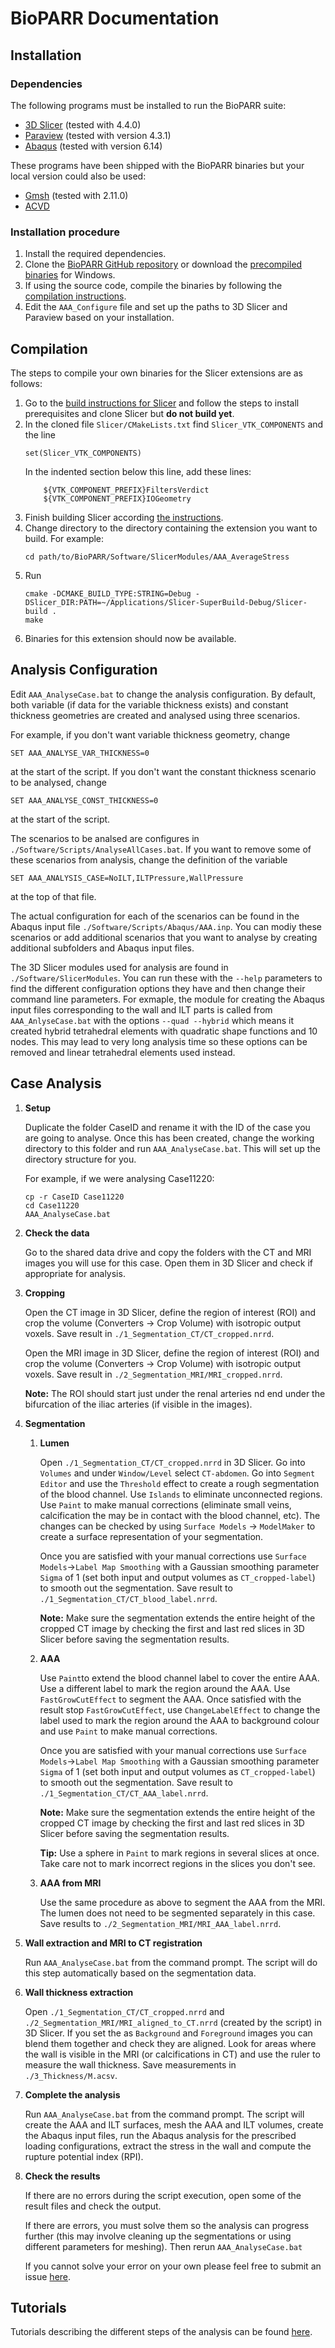 # BioPARR Documentation

## Installation

### Dependencies
The following programs must be installed to run the BioPARR suite:
- [3D Slicer](https://download.slicer.org/) (tested with 4.4.0)
- [Paraview](https://www.paraview.org/download/) (tested with version 4.3.1)
- [Abaqus](https://www.3ds.com/products-services/simulia/products/abaqus/) (tested with version 6.14)

These programs have been shipped with the BioPARR binaries but your local version could also be used:
- [Gmsh](https://gmsh.info/#Download) (tested with 2.11.0)
- [ACVD](https://github.com/valette/ACVD/)

### Installation procedure

1.  Install the required dependencies.
1.  Clone the [BioPARR GitHub repository](https://github.com/ISML-UWA/BioPARR) or download the [precompiled binaries](https://bioparr.mech.uwa.edu.au/download.php?fid=19) for Windows.
1.  If using the source code, compile the binaries by following the [compilation instructions](https://isml-uwa.github.io/BioPARR#compilation).
1.  Edit the `AAA_Configure` file and set up the paths to 3D Slicer and Paraview based on your installation.

## Compilation

The steps to compile your own binaries for the Slicer extensions are as follows:

1.  Go to the [build instructions for Slicer](https://slicer.readthedocs.io/en/latest/developer_guide/build_instructions/index.html) and follow the steps to install prerequisites and clone Slicer but **do not build yet**.
1.  In the cloned file `Slicer/CMakeLists.txt` find `Slicer_VTK_COMPONENTS` and the line
    ```
    set(Slicer_VTK_COMPONENTS)
    ```
    In the indented section below this line, add these lines:
    ```
        ${VTK_COMPONENT_PREFIX}FiltersVerdict
        ${VTK_COMPONENT_PREFIX}IOGeometry
    ```
1.  Finish building Slicer according [the instructions](https://slicer.readthedocs.io/en/latest/developer_guide/build_instructions/index.html).
1.  Change directory to the directory containing the extension you want to build. For example:
    ```
    cd path/to/BioPARR/Software/SlicerModules/AAA_AverageStress
    ```
1.  Run
    ```
    cmake -DCMAKE_BUILD_TYPE:STRING=Debug -DSlicer_DIR:PATH=~/Applications/Slicer-SuperBuild-Debug/Slicer-build .
    make
    ```
1. Binaries for this extension should now be available.

## Analysis Configuration
Edit `AAA_AnalyseCase.bat` to change the analysis configuration. By default, both variable (if data for the variable thickness exists) and constant thickness geometries are created and analysed using three scenarios.

For example, if you don't want variable thickness geometry, change
```
SET AAA_ANALYSE_VAR_THICKNESS=0
```
at the start of the script. If you don't want the constant thickness scenario to be analysed, change
```
SET AAA_ANALYSE_CONST_THICKNESS=0
```
at the start of the script.

The scenarios to be analsed are configures in `./Software/Scripts/AnalyseAllCases.bat`. If you want to remove some of these scenarios from analysis, change the definition of the variable
```
SET AAA_ANALYSIS_CASE=NoILT,ILTPressure,WallPressure
```
at the top of that file.

The actual configuration for each of the scenarios can be found in the Abaqus input file `./Software/Scripts/Abaqus/AAA.inp`. You can modiy these scenarios or add additional scenarios that you want to analyse by creating additional subfolders and Abaqus input files.

The 3D Slicer modules used for analysis are found in `./Software/SlicerModules`. You can run these with the `--help` parameters to find the different configuration options they have and then change their command line parameters. For exmaple, the module for creating the Abaqus input files corresponding to the wall and ILT parts is called from `AAA_AnlyseCase.bat` with the options `--quad --hybrid` which means it created hybrid tetrahedral elements with quadratic shape functions and 10 nodes. This may lead to very long analysis time so these options can be removed and linear tetrahedral elements used instead.

## Case Analysis

1.  **Setup**

    Duplicate the folder CaseID and rename it with the ID of the case you are going to analyse. Once this has been created, change the working directory to this folder and run `AAA_AnalyseCase.bat`. This will set up the directory structure for you.

    For example, if we were analysing Case11220:
    ```
    cp -r CaseID Case11220
    cd Case11220
    AAA_AnalyseCase.bat
    ```
1.  **Check the data**

    Go to the shared data drive and copy the folders with the CT and MRI images you will use for this case. Open them in 3D Slicer and check if appropriate for analysis.
1.  **Cropping**

    Open the CT image in 3D Slicer, define the region of interest (ROI) and crop the volume (Converters -> Crop Volume) with isotropic output voxels. Save result in `./1_Segmentation_CT/CT_cropped.nrrd`.

    Open the MRI image in 3D Slicer, define the region of interest (ROI) and crop the volume (Converters -> Crop Volume) with isotropic output voxels. Save result in `./2_Segmentation_MRI/MRI_cropped.nrrd`.

    **Note:** The ROI should start just under the renal arteries nd end under the bifurcation of the iliac arteries (if visible in the images).
1.  **Segmentation**
    1.  **Lumen**
    
        Open `./1_Segmentation_CT/CT_cropped.nrrd` in 3D Slicer. Go into `Volumes` and under `Window/Level` select `CT-abdomen`. Go into `Segment Editor` and use the `Threshold` effect to create a rough segmentation of the blood channel. Use `Islands` to eliminate unconnected regions. Use `Paint` to make manual corrections (eliminate small veins, calcification the may be in contact with the blood channel, etc). The changes can be checked by using `Surface Models` -> `ModelMaker` to create a surface representation of your segmentation.

        Once you are satisfied with your manual corrections use `Surface Models`->`Label Map Smoothing` with a Gaussian smoothing parameter `Sigma` of 1 (set both input and output volumes as `CT_cropped-label`) to smooth out the segmentation. Save result to  `./1_Segmentation_CT/CT_blood_label.nrrd`.

        **Note:** Make sure the segmentation extends the entire height of the cropped CT image by checking the first and last red slices in 3D Slicer before saving the segmentation results.
    1. **AAA**
    
        Use `Paint`to extend the blood channel label to cover the entire AAA. Use a different label to mark the region around the AAA. Use `FastGrowCutEffect` to segment the AAA. Once satisfied with the result stop `FastGrowCutEffect`, use `ChangeLabelEffect` to change the label used to mark the region around the AAA to background colour and use `Paint` to make manual corrections.

        Once you are satisfied with your manual corrections use `Surface Models`->`Label Map Smoothing` with a Gaussian smoothing parameter `Sigma` of 1 (set both input and output volumes as `CT_cropped-label`) to smooth out the segmentation. Save result to  `./1_Segmentation_CT/CT_AAA_label.nrrd`.

        **Note:** Make sure the segmentation extends the entire height of the cropped CT image by checking the first and last red slices in 3D Slicer before saving the segmentation results.

        **Tip:** Use a sphere in `Paint` to mark regions in several slices at once. Take care not to mark incorrect regions in the slices you don't see.
    1.  **AAA from MRI**
    
        Use the same procedure as above to segment the AAA from the MRI. The lumen does not need to be segmented separately in this case. Save results to `./2_Segmentation_MRI/MRI_AAA_label.nrrd`.
1.  **Wall extraction and MRI to CT registration**

    Run `AAA_AnalyseCase.bat` from the command prompt. The script will do this step automatically based on the segmentation data.
1.  **Wall thickness extraction**

    Open `./1_Segmentation_CT/CT_cropped.nrrd` and `./2_Segmentation_MRI/MRI_aligned_to_CT.nrrd` (created by the script) in 3D Slicer. If you set the as `Background` and `Foreground` images you can blend them together and check they are aligned. Look for areas where the wall is visible in the MRI (or calcifications in CT) and use the ruler to measure the wall thickness. Save measurements in `./3_Thickness/M.acsv`.
1.  **Complete the analysis**   
 
    Run `AAA_AnalyseCase.bat` from the command prompt. The script will create the AAA and ILT surfaces, mesh the AAA and ILT volumes, create the Abaqus input files, run the Abaqus analysis for the prescribed loading configurations, extract the stress in the wall and compute the rupture potential index (RPI).
1.  **Check the results**

    If there are no errors during the script execution, open some of the result files and check the output.

    If there are errors, you must solve them so the analysis can progress further (this may involve cleaning up the segmentations or using different parameters for meshing). Then rerun `AAA_AnalyseCase.bat`

    If you cannot solve your error on your own please feel free to submit an issue [here](https://github.com/ISML-UWA/BioPARR/issues).

## Tutorials

Tutorials describing the different steps of the analysis can be found [here](https://bioparr.mech.uwa.edu.au/#tutorials).
